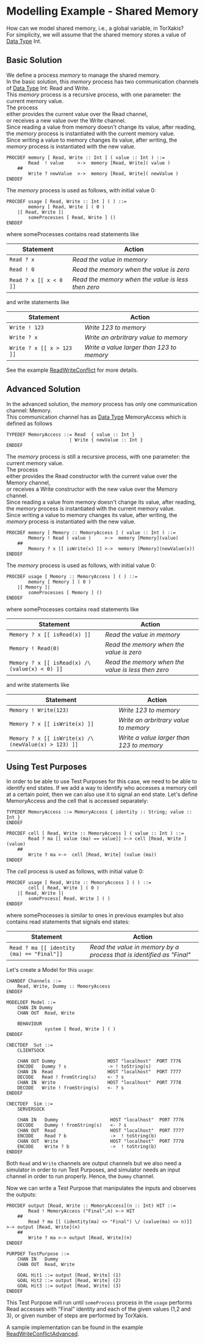 # Modelling Example - Shared Memory

How can we model shared memory, i.e., a global variable, in TorXakis?  
For simplicity, we will assume that the shared memory stores a value of [Data Type](Data_Type) Int.

## Basic Solution

We define a process _memory_ to manage the shared memory.  
In the basic solution, this _memory_ process has two communication channels of [Data Type](Data_Type) Int: Read and Write.  
This _memory_ process is a recursive process, with one parameter: the current memory value.  
The process  
either provides the current value over the Read channel,  
or receives a new value over the Write channel.  
Since reading a value from memory doesn't change its value, after reading, the _memory_ process is instantiated with the current memory value.  
Since writing a value to memory changes its value, after writing, the _memory_ process is instantiated with the new value.  
```
PROCDEF memory [ Read, Write :: Int ] ( value :: Int ) ::=
        Read  ! value     >->  memory [Read, Write]( value )
    ##
        Write ? newValue  >->  memory [Read, Write]( newValue )
ENDDEF
```
The _memory_ process is used as follows, with initial value 0:  
```
PROCDEF usage [ Read, Write :: Int ] ( ) ::=
        memory [ Read, Write ] ( 0 )
    |[ Read, Write ]|
        someProcesses [ Read, Write ] ()
ENDDEF
```

where someProcesses contains read statements like

| Statement | Action |
|-|-|
| `Read ? x` | _Read the value in memory_ |
| `Read ! 0` | _Read the memory when the value is zero_ |
| `Read ? x [[ x < 0 ]]` | _Read the memory when the value is less then zero_ |

and write statements like

| Statement | Action |
|-|-|
| `Write ! 123` | _Write 123 to memory_ |
| `Write ? x` | _Write an arbritrary value to memory_ |
| `Write ? x [[ x > 123 ]]` | _Write a value larger than 123 to memory_ |

See the example [ReadWriteConflict](https://github.com/TorXakis/TorXakis/tree/develop/examps/ReadWriteConflict) for more details.

## Advanced Solution

In the advanced solution, the _memory_ process has only one communication channel: Memory.  
This communication channel has as [Data Type](Data_Type) MemoryAccess which is defined as follows  
```
TYPEDEF MemoryAccess ::= Read  { value :: Int }
                       | Write { newValue :: Int }
ENDDEF
```
The _memory_ process is still a recursive process, with one parameter: the current memory value.  
The process  
either provides the Read constructor with the current value over the Memory channel,  
or receives a Write constructor with the new value over the Memory channel.  
Since reading a value from memory doesn't change its value, after reading, the _memory_ process is instantiated with the current memory value.  
Since writing a value to memory changes its value, after writing, the _memory_ process is instantiated with the new value.  
```
PROCDEF memory [ Memory :: MemoryAccess ] ( value :: Int ) ::=
        Memory ! Read ( value )     >->  memory [Memory](value)
    ##
        Memory ? x [[ isWrite(x) ]] >->  memory [Memory](newValue(x))
ENDDEF
```
The _memory_ process is used as follows, with initial value 0:
```
PROCDEF usage [ Memory :: MemoryAccess ] ( ) ::=
        memory [ Memory ] ( 0 )
    |[ Memory ]|
        someProcesses [ Memory ] ()
ENDDEF
```
where someProcesses contains read statements like

| Statement | Action |
|-|-|
| `Memory ? x [[ isRead(x) ]]` | _Read the value in memory_ |
| `Memory ! Read(0)` | _Read the memory when the value is zero_ |
| `Memory ? x [[ isRead(x) /\ (value(x) < 0) ]]` | _Read the memory when the value is less then zero_ |

and write statements like

| Statement | Action |
|-|-|
| `Memory ! Write(123)` | _Write 123 to memory_ |
| `Memory ? x [[ isWrite(x) ]]` | _Write an arbritrary value to memory_ |
| `Memory ? x [[ isWrite(x) /\ (newValue(x) > 123) ]]` | _Write a value larger than 123 to memory_ |

## Using Test Purposes

In order to be able to use Test Purposes for this case, we need to be able to identify end states.
If we add a way to identify who accesses a memory cell at a certain point, then we can also use it to signal an end state.
Let's define  MemoryAccess and the cell that is accessed separately:
```
TYPEDEF MemoryAccess ::= MemoryAccess { identity :: String; value :: Int }
ENDDEF

PROCDEF cell [ Read, Write :: MemoryAccess ] ( value :: Int ) ::=
        Read ? ma [[ value (ma) == value]] >-> cell [Read, Write ] (value)
    ##
        Write ? ma >->  cell [Read, Write] (value (ma))
ENDDEF
```

The _cell_ process is used as follows, with initial value 0:  
```
PROCDEF usage [ Read, Write :: MemoryAccess ] ( ) ::=
        cell [ Read, Write ] ( 0 )
    |[ Read, Write ]|
        someProcess[ Read, Write ] ( )
ENDDEF
```
where someProcesses is similar to ones in previous examples but also contains read statements that signals end states:

| Statement | Action |
|-|-|
| `Read ? ma [[ identity (ma) == "Final"]]` | _Read the value in memory by a process that is identified as "Final"_ |

Let's create a Model for this `usage`:
```
CHANDEF Channels ::=
    Read, Write, Dummy :: MemoryAccess
ENDDEF

MODELDEF Model ::=
    CHAN IN Dummy
    CHAN OUT  Read, Write
		
	BEHAVIOUR
              system [ Read, Write ] ( )
ENDDEF

CNECTDEF  Sut ::=
    CLIENTSOCK

    CHAN OUT Dummy                   HOST "localhost"  PORT 7776
    ENCODE   Dummy ? s               -> ! toString(s)
    CHAN IN  Read                    HOST "localhost"  PORT 7777
    DECODE   Read ! fromString(s)    <- ? s
    CHAN IN  Write                   HOST "localhost"  PORT 7778
    DECODE   Write ! fromString(s)   <- ? s
ENDDEF

CNECTDEF  Sim ::=
    SERVERSOCK

    CHAN IN   Dummy                   HOST "localhost"  PORT 7776
    DECODE    Dummy ! fromString(s)   <- ? s
    CHAN OUT  Read                    HOST "localhost"  PORT 7777
    ENCODE    Read ? b                ->  ! toString(b)
    CHAN OUT  Write                   HOST "localhost"  PORT 7778
    ENCODE    Write ? b               ->  ! toString(b)
ENDDEF
```
Both `Read` and `Write` channels are output channels but we also need a simulator in order to run Test Purposes, and simulator needs an input channel
in order to run properly. Hence, the `Dummy` channel.

Now we can write a Test Purpose that manipulates the inputs and observes the outputs:

```
PROCDEF output [Read, Write :: MemoryAccess](n :: Int) HIT ::=
        Read ! MemoryAccess ("Final",n) >-> HIT
    ##
        Read ? ma [[ (identity(ma) <> "Final") \/ (value(ma) <> n)]] >-> output [Read, Write](n)
    ##
        Write ? ma >-> output [Read, Write](n)
ENDDEF

PURPDEF TestPurpose ::= 
    CHAN IN   Dummy
    CHAN OUT  Read, Write

    GOAL Hit1 ::= output [Read, Write] (1)
    GOAL Hit2 ::= output [Read, Write] (2)
    GOAL Hit3 ::= output [Read, Write] (3)
ENDDEF
```
This Test Purpose will run until `someProcess` process in the `usage` performs Read accesses with "Final" identity and each of the given values (1,2 and 3), or given number of steps are performed by TorXakis.

A sample implementation can be found in the example [ReadWriteConflictAdvanced](https://github.com/TorXakis/TorXakis/blob/develop/examps/ReadWriteConflict/ReadWriteAdvanced.txs).
